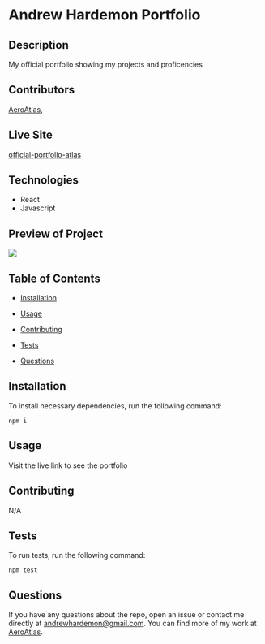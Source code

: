 # Andrew Hardemon Portfolio

## Description

My official portfolio showing my projects and proficencies

## Contributors

[AeroAtlas](https://github.com/AeroAtlas/), 

## Live Site
[official-portfolio-atlas](https://official-portfolio-atlas.herokuapp.com/)

## Technologies

<ul>
  <li>React</li>
  <li>Javascript</li>
</ul>

## Preview of Project

<img src="./official-portfolio.jpg"></img>

## Table of Contents 

* [Installation](#installation)

* [Usage](#usage)

* [Contributing](#contributing)

* [Tests](#tests)

* [Questions](#questions)

## Installation

To install necessary dependencies, run the following command:

```
npm i
```

## Usage

Visit the live link to see the portfolio
  
## Contributing

N/A

## Tests

To run tests, run the following command:

```
npm test
```

## Questions

If you have any questions about the repo, open an issue or contact me directly at andrewhardemon@gmail.com. You can find more of my work at [AeroAtlas](https://github.com/AeroAtlas/).


